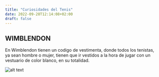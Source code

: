```yaml
---
title: "Curiosidades del Tenis"
date: 2022-09-28T12:14:08+02:00
draft: false
---
```


## WIMBLENDON

En Wimblendon tienen un codigo de vestimenta, donde todos los tenistas, ya sean hombre o mujer, tienen que ir vestidos a la hora de jugar con un vestuario de color blanco, en su totalidad.

![alt text](https://okdiario.com/img/2022/06/25/murray-655x368.jpg)